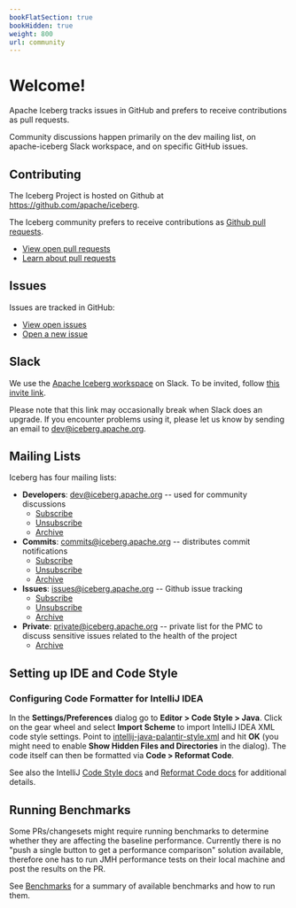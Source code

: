 ```yaml
---
bookFlatSection: true
bookHidden: true
weight: 800
url: community
---
```

<!--
 - Licensed to the Apache Software Foundation (ASF) under one or more
 - contributor license agreements.  See the NOTICE file distributed with
 - this work for additional information regarding copyright ownership.
 - The ASF licenses this file to You under the Apache License, Version 2.0
 - (the "License"); you may not use this file except in compliance with
 - the License.  You may obtain a copy of the License at
 -
 -   http://www.apache.org/licenses/LICENSE-2.0
 -
 - Unless required by applicable law or agreed to in writing, software
 - distributed under the License is distributed on an "AS IS" BASIS,
 - WITHOUT WARRANTIES OR CONDITIONS OF ANY KIND, either express or implied.
 - See the License for the specific language governing permissions and
 - limitations under the License.
 -->

# Welcome!

Apache Iceberg tracks issues in GitHub and prefers to receive contributions as pull requests.

Community discussions happen primarily on the dev mailing list, on apache-iceberg Slack workspace, and on specific GitHub issues.


## Contributing

The Iceberg Project is hosted on Github at <https://github.com/apache/iceberg>.

The Iceberg community prefers to receive contributions as [Github pull requests][github-pr-docs].

* [View open pull requests][iceberg-prs]
* [Learn about pull requests][github-pr-docs]

[iceberg-prs]: https://github.com/apache/iceberg/pulls
[github-pr-docs]: https://help.github.com/articles/about-pull-requests/


## Issues

Issues are tracked in GitHub:

* [View open issues][open-issues]
* [Open a new issue][new-issue]

[open-issues]: https://github.com/apache/iceberg/issues
[new-issue]: https://github.com/apache/iceberg/issues/new

## Slack

We use the [Apache Iceberg workspace](https://apache-iceberg.slack.com/) on Slack. To be invited, follow [this invite link](https://join.slack.com/t/apache-iceberg/shared_invite/zt-tlv0zjz6-jGJEkHfb1~heMCJA3Uycrg).

Please note that this link may occasionally break when Slack does an upgrade. If you encounter problems using it, please let us know by sending an email to <dev@iceberg.apache.org>.

## Mailing Lists

Iceberg has four mailing lists:

* **Developers**: <dev@iceberg.apache.org> -- used for community discussions
    - [Subscribe](mailto:dev-subscribe@iceberg.apache.org)
    - [Unsubscribe](mailto:dev-unsubscribe@iceberg.apache.org)
    - [Archive](https://lists.apache.org/list.html?dev@iceberg.apache.org)
* **Commits**: <commits@iceberg.apache.org> -- distributes commit notifications
    - [Subscribe](mailto:commits-subscribe@iceberg.apache.org)
    - [Unsubscribe](mailto:commits-unsubscribe@iceberg.apache.org)
    - [Archive](https://lists.apache.org/list.html?commits@iceberg.apache.org)
* **Issues**: <issues@iceberg.apache.org> -- Github issue tracking
    - [Subscribe](mailto:issues-subscribe@iceberg.apache.org)
    - [Unsubscribe](mailto:issues-unsubscribe@iceberg.apache.org)
    - [Archive](https://lists.apache.org/list.html?issues@iceberg.apache.org)
* **Private**: <private@iceberg.apache.org> -- private list for the PMC to discuss sensitive issues related to the health of the project
    - [Archive](https://lists.apache.org/list.html?private@iceberg.apache.org)


## Setting up IDE and Code Style

### Configuring Code Formatter for IntelliJ IDEA

In the **Settings/Preferences** dialog go to **Editor > Code Style > Java**. Click on the gear wheel and select **Import Scheme** to import IntelliJ IDEA XML code style settings.
Point to [intellij-java-palantir-style.xml](https://github.com/apache/iceberg/blob/master/.baseline/idea/intellij-java-palantir-style.xml) and hit **OK** (you might need to enable **Show Hidden Files and Directories** in the dialog). The code itself can then be formatted via **Code > Reformat Code**.

See also the IntelliJ [Code Style docs](https://www.jetbrains.com/help/idea/copying-code-style-settings.html) and [Reformat Code docs](https://www.jetbrains.com/help/idea/reformat-and-rearrange-code.html) for additional details.

## Running Benchmarks
Some PRs/changesets might require running benchmarks to determine whether they are affecting the baseline performance. Currently there is 
no "push a single button to get a performance comparison" solution available, therefore one has to run JMH performance tests on their local machine and
post the results on the PR.

See [Benchmarks](../benchmarks) for a summary of available benchmarks and how to run them.
